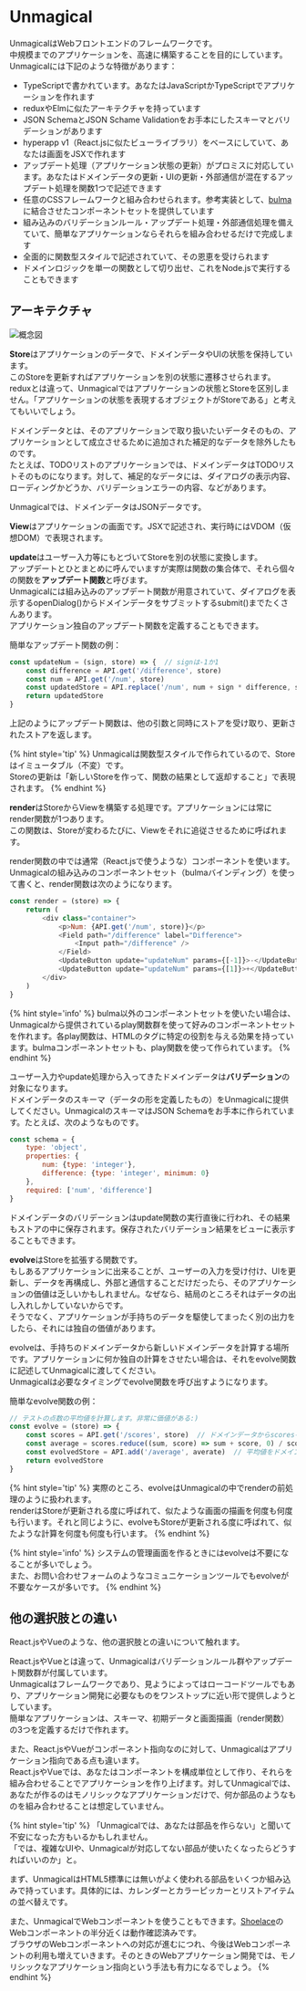 
# Unmagical

UnmagicalはWebフロントエンドのフレームワークです。<br>
中規模までのアプリケーションを、高速に構築することを目的にしています。<br>
Unmagicalには下記のような特徴があります：

- TypeScriptで書かれています。あなたはJavaScriptかTypeScriptでアプリケーションを作れます
- reduxやElmに似たアーキテクチャを持っています
- JSON SchemaとJSON Schame Validationをお手本にしたスキーマとバリデーションがあります
- hyperapp v1（React.jsに似たビューライブラリ）をベースにしていて、あなたは画面をJSXで作れます
- アップデート処理（アプリケーション状態の更新）がプロミスに対応しています。あなたはドメインデータの更新・UIの更新・外部通信が混在するアップデート処理を関数1つで記述できます
- 任意のCSSフレームワークと組み合わせられます。参考実装として、[bulma](https://bulma.io/)に結合させたコンポーネントセットを提供しています
- 組み込みのバリデーションルール・アップデート処理・外部通信処理を備えていて、簡単なアプリケーションならそれらを組み合わせるだけで完成します
- 全面的に関数型スタイルで記述されていて、その恩恵を受けられます
- ドメインロジックを単一の関数として切り出せ、これをNode.jsで実行することもできます


## アーキテクチャ

![概念図](../asset/architecture.png)

**Store**はアプリケーションのデータで、ドメインデータやUIの状態を保持しています。<br>
このStoreを更新すればアプリケーションを別の状態に遷移させられます。<br>
reduxとは違って、Unmagicalではアプリケーションの状態とStoreを区別しません。「アプリケーションの状態を表現するオブジェクトがStoreである」と考えてもいいでしょう。

ドメインデータとは、そのアプリケーションで取り扱いたいデータそのもの、アプリケーションとして成立させるために追加された補足的なデータを除外したものです。<br>
たとえば、TODOリストのアプリケーションでは、ドメインデータはTODOリストそのものになります。対して、補足的なデータには、ダイアログの表示内容、ローディングかどうか、バリデーションエラーの内容、などがあります。

Unmagicalでは、ドメインデータはJSONデータです。

**View**はアプリケーションの画面です。JSXで記述され、実行時にはVDOM（仮想DOM）で表現されます。

**update**はユーザー入力等にもとづいてStoreを別の状態に変換します。<br>
アップデートとひとまとめに呼んでいますが実際は関数の集合体で、それら個々の関数を**アップデート関数**と呼びます。<br>
Unmagicalには組み込みのアップデート関数が用意されていて、ダイアログを表示するopenDialog()からドメインデータをサブミットするsubmit()までたくさんあります。<br>
アプリケーション独自のアップデート関数を定義することもできます。

簡単なアップデート関数の例：
```javascript
const updateNum = (sign, store) => {  // signは-1か1
    const difference = API.get('/difference', store)
    const num = API.get('/num', store)
    const updatedStore = API.replace('/num', num + sign * difference, store)
    return updatedStore
}
```
上記のようにアップデート関数は、他の引数と同時にストアを受け取り、更新されたストアを返します。

{% hint style='tip' %}
Unmagicalは関数型スタイルで作られているので、Storeはイミュータブル（不変）です。<br>
Storeの更新は「新しいStoreを作って、関数の結果として返却すること」で表現されます。
{% endhint %}

**render**はStoreからViewを構築する処理です。アプリケーションには常にrender関数が1つあります。<br>
この関数は、Storeが変わるたびに、Viewをそれに追従させるために呼ばれます。

render関数の中では通常（React.jsで使うような）コンポーネントを使います。<br>
Unmagicalの組み込みのコンポーネントセット（bulmaバインディング）を使って書くと、render関数は次のようになります。
```javascript
const render = (store) => {
    return (
        <div class="container">
            <p>Num: {API.get('/num', store)}</p>
            <Field path="/difference" label="Difference">
                <Input path="/difference" />
            </Field>
            <UpdateButton update="updateNum" params={[-1]}>-</UpdateButton>
            <UpdateButton update="updateNum" params={[1]}>+</UpdateButton>
        </div>
    )
}
```
{% hint style='info' %}
bulma以外のコンポーネントセットを使いたい場合は、Unmagicalから提供されているplay関数群を使って好みのコンポーネントセットを作れます。各play関数は、HTMLのタグに特定の役割を与える効果を持っています。bulmaコンポーネントセットも、play関数を使って作られています。
{% endhint %}

ユーザー入力やupdate処理から入ってきたドメインデータは**バリデーション**の対象になります。<br>
ドメインデータのスキーマ（データの形を定義したもの）をUnmagicalに提供してください。UnmagicalのスキーマはJSON Schemaをお手本に作られています。たとえば、次のようなものです。
```javascript
const schema = {
    type: 'object', 
    properties: {
        num: {type: 'integer'}, 
        difference: {type: 'integer', minimum: 0}
    }, 
    required: ['num', 'difference']
}
```
ドメインデータのバリデーションはupdate関数の実行直後に行われ、その結果もストアの中に保存されます。保存されたバリデーション結果をビューに表示することもできます。

**evolve**はStoreを拡張する関数です。<br>
もしあるアプリケーションに出来ることが、ユーザーの入力を受け付け、UIを更新し、データを再構成し、外部と通信することだけだったら、そのアプリケーションの価値は乏しいかもしれません。なぜなら、結局のところそれはデータの出し入れしかしていないからです。<br>
そうでなく、アプリケーションが手持ちのデータを駆使してまったく別の出力をしたら、それには独自の価値があります。

evolveは、手持ちのドメインデータから新しいドメインデータを計算する場所です。アプリケーションに何か独自の計算をさせたい場合は、それをevolve関数に記述してUnmagicalに渡してください。<br>
Unmagicalは必要なタイミングでevolve関数を呼び出すようになります。

簡単なevolve関数の例：
```javascript
// テストの点数の平均値を計算します。非常に価値がある:)
const evolve = (store) => {
    const scores = API.get('/scores', store)  // ドメインデータからscoresを取得
    const average = scores.reduce((sum, score) => sum + score, 0) / scores.length  // 平均値を計算
    const evolvedStore = API.add('/average', averate)  // 平均値をドメインデータに追加
    return evolvedStore
}
```

{% hint style='tip' %}
実際のところ、evolveはUnmagicalの中でrenderの前処理のように扱われます。<br>
renderはStoreが更新される度に呼ばれて、似たような画面の描画を何度も何度も行います。それと同じように、evolveもStoreが更新される度に呼ばれて、似たような計算を何度も何度も行います。
{% endhint %}

{% hint style='info' %}
システムの管理画面を作るときにはevolveは不要になることが多いでしょう。<br>
また、お問い合わせフォームのようなコミュニケーションツールでもevolveが不要なケースが多いです。
{% endhint %}

## 他の選択肢との違い

React.jsやVueのような、他の選択肢との違いについて触れます。

React.jsやVueとは違って、Unmagicalはバリデーションルール群やアップデート関数群が付属しています。<br>
Unmagicalはフレームワークであり、見ようによってはローコードツールでもあり、アプリケーション開発に必要なものをワンストップに近い形で提供しようとしています。<br>
簡単なアプリケーションは、スキーマ、初期データと画面描画（render関数）の3つを定義するだけで作れます。

また、React.jsやVueがコンポーネント指向なのに対して、Unmagicalはアプリケーション指向である点も違います。<br>
React.jsやVueでは、あなたはコンポーネントを構成単位として作り、それらを組み合わせることでアプリケーションを作り上げます。対してUnmagicalでは、あなたが作るのはモノリシックなアプリケーションだけで、何か部品のようなものを組み合わせることは想定していません。

{% hint style='tip' %}
「Unmagicalでは、あなたは部品を作らない」と聞いて不安になった方もいるかもしれません。<br>
「では、複雑なUIや、Unmagicalが対応してない部品が使いたくなったらどうすればいいのか」と。

まず、UnmagicalはHTML5標準には無いがよく使われる部品をいくつか組み込みで持っています。具体的には、カレンダーとカラーピッカーとリストアイテムの並べ替えです。

また、UnmagicalでWebコンポーネントを使うこともできます。[Shoelace](https://shoelace.style/)のWebコンポーネントの半分近くは動作確認済みです。<br>
ブラウザのWebコンポーネントへの対応が進むにつれ、今後はWebコンポーネントの利用も増えていきます。そのときのWebアプリケーション開発では、モノリシックなアプリケーション指向という手法も有力になるでしょう。
{% endhint %}
